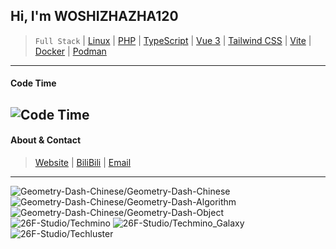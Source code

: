 Hi, I'm **WOSHIZHAZHA120**
---
> ```Full Stack```
> |
> [Linux](https://linux.org)
> |
> [PHP](https://php.net)
> |
> [TypeScript](https://typescriptlang.org)
> |
> [Vue 3](https://vuejs.org)
> |
> [Tailwind CSS](https:///tailwindcss.com)
> |
> [Vite](https://vitejs.dev)
> |
> [Docker](https://docker.com)
> |
> [Podman](https://podman.io)
---
#### Code Time
![Code Time](https://img.shields.io/endpoint?url=https%3A%2F%2Fcodetime-api.datreks.com%2Fbadge%2F2270&style=for-the-badge)
---
#### About & Contact
> [Website](https://zhazha120.cn)
> |
> [BiliBili](https://space.bilibili.com/24267334)
> |
> [Email](mailto:WOSHIZHAZHA120@qq.com)
---
![Geometry-Dash-Chinese/Geometry-Dash-Chinese](https://github-readme-stats.vercel.app/api/pin?username=Geometry-Dash-Chinese&repo=Geometry-Dash-Chinese)
![Geometry-Dash-Chinese/Geometry-Dash-Algorithm](https://github-readme-stats.vercel.app/api/pin?username=Geometry-Dash-Chinese&repo=Geometry-Dash-Algorithm)
![Geometry-Dash-Chinese/Geometry-Dash-Object](https://github-readme-stats.vercel.app/api/pin?username=Geometry-Dash-Chinese&repo=Geometry-Dash-Object)
![26F-Studio/Techmino](https://github-readme-stats.vercel.app/api/pin?username=26F-Studio&repo=Techmino)
![26F-Studio/Techmino_Galaxy](https://github-readme-stats.vercel.app/api/pin?username=26F-Studio&repo=Techmino_Galaxy)
![26F-Studio/Techluster](https://github-readme-stats.vercel.app/api/pin?username=26F-Studio&repo=Techluster)
